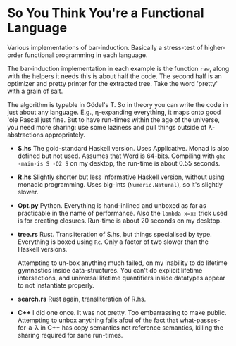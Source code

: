 So You Think You're a Functional Language
=========================================

Various implementations of bar-induction.  Basically a stress-test of
higher-order functional programming in each language.

The bar-induction implementation in each example is the function `raw`, along
with the helpers it needs this is about half the code.  The second half is an
optimizer and pretty printer for the extracted tree.  Take the word 'pretty'
with a grain of salt.

The algorithm is typable in Gödel's T.  So in theory you can write the code in
just about any language.  E.g., η-expanding everything, it maps onto good 'ole
Pascal just fine.  But to have run-times within the age of the universe, you
need more sharing: use some laziness and pull things outside of λ-abstractions
appropriately.

* **S.hs** The gold-standard Haskell version.  Uses Applicative.  Monad is also
  defined but not used.  Assumes that Word is 64-bits.  Compiling with `ghc
  -main-is S -O2 S` on my desktop, the run-time is about 0.55 seconds.

* **R.hs** Slightly shorter but less informative Haskell version, without using
  monadic programming.  Uses big-ints (`Numeric.Natural`), so it's slightly
  slower.

* **Opt.py** Python.  Everything is hand-inlined and unboxed as far as
  practicable in the name of performance.  Also the `lambda x=x:` trick used is
  for creating closures.  Run-time is about 20 seconds on my desktop.

* **tree.rs** Rust.  Transliteration of S.hs, but things specialised by type.
  Everything is boxed using `Rc`.  Only a factor of two slower than the
  Haskell versions.

  Attempting to un-box anything much failed, on my inability to do lifetime
  gymnastics inside data-structures.  You can't do explicit lifetime
  intersections, and universal lifetime quantifiers inside datatypes appear
  to not instantiate properly.

* **search.rs** Rust again, transliteration of R.hs.

* **C++** I did one once.  It was not pretty.  Too embarrassing to make public.
  Attempting to unbox anything falls afoul of the fact that what-passes-for-a-λ
  in C++ has copy semantics not reference semantics, killing the sharing
  required for sane run-times.
